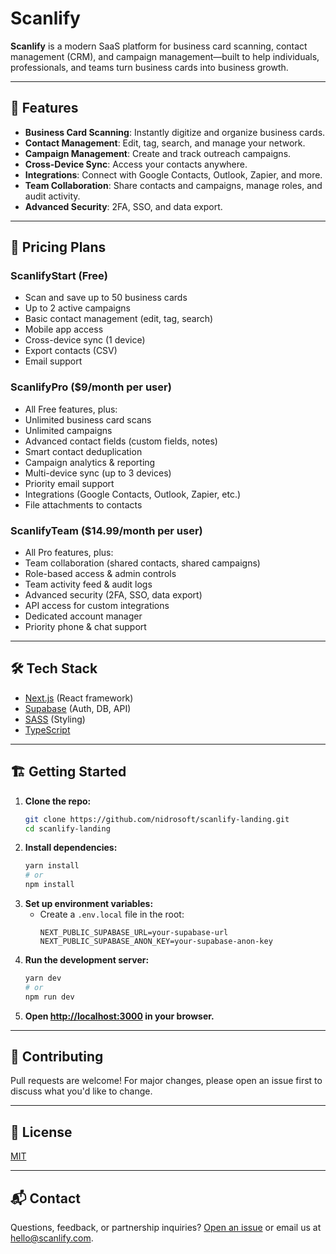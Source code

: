 # Scanlify

**Scanlify** is a modern SaaS platform for business card scanning, contact management (CRM), and campaign management—built to help individuals, professionals, and teams turn business cards into business growth.

---

## 🚀 Features
- **Business Card Scanning**: Instantly digitize and organize business cards.
- **Contact Management**: Edit, tag, search, and manage your network.
- **Campaign Management**: Create and track outreach campaigns.
- **Cross-Device Sync**: Access your contacts anywhere.
- **Integrations**: Connect with Google Contacts, Outlook, Zapier, and more.
- **Team Collaboration**: Share contacts and campaigns, manage roles, and audit activity.
- **Advanced Security**: 2FA, SSO, and data export.

---

## 💸 Pricing Plans

### **ScanlifyStart (Free)**
- Scan and save up to 50 business cards
- Up to 2 active campaigns
- Basic contact management (edit, tag, search)
- Mobile app access
- Cross-device sync (1 device)
- Export contacts (CSV)
- Email support

### **ScanlifyPro ($9/month per user)**
- All Free features, plus:
- Unlimited business card scans
- Unlimited campaigns
- Advanced contact fields (custom fields, notes)
- Smart contact deduplication
- Campaign analytics & reporting
- Multi-device sync (up to 3 devices)
- Priority email support
- Integrations (Google Contacts, Outlook, Zapier, etc.)
- File attachments to contacts

### **ScanlifyTeam ($14.99/month per user)**
- All Pro features, plus:
- Team collaboration (shared contacts, shared campaigns)
- Role-based access & admin controls
- Team activity feed & audit logs
- Advanced security (2FA, SSO, data export)
- API access for custom integrations
- Dedicated account manager
- Priority phone & chat support

---

## 🛠️ Tech Stack
- [Next.js](https://nextjs.org/) (React framework)
- [Supabase](https://supabase.com/) (Auth, DB, API)
- [SASS](https://sass-lang.com/) (Styling)
- [TypeScript](https://www.typescriptlang.org/)

---

## 🏗️ Getting Started

1. **Clone the repo:**
   ```bash
   git clone https://github.com/nidrosoft/scanlify-landing.git
   cd scanlify-landing
   ```
2. **Install dependencies:**
   ```bash
   yarn install
   # or
   npm install
   ```
3. **Set up environment variables:**
   - Create a `.env.local` file in the root:
     ```env
     NEXT_PUBLIC_SUPABASE_URL=your-supabase-url
     NEXT_PUBLIC_SUPABASE_ANON_KEY=your-supabase-anon-key
     ```
4. **Run the development server:**
   ```bash
   yarn dev
   # or
   npm run dev
   ```
5. **Open [http://localhost:3000](http://localhost:3000) in your browser.**

---

## 🤝 Contributing
Pull requests are welcome! For major changes, please open an issue first to discuss what you'd like to change.

---

## 📄 License
[MIT](LICENSE)

---

## 📬 Contact
Questions, feedback, or partnership inquiries? [Open an issue](https://github.com/nidrosoft/scanlify-landing/issues) or email us at hello@scanlify.com.
